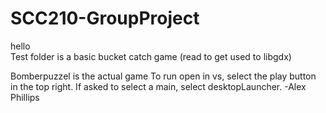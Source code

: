 # SCC210-GroupProject

hello <br/>
Test folder is a basic bucket catch game (read to get used to libgdx)

Bomberpuzzel is the actual game
To run open in vs, select the play button in the top right. If asked to select a main, select desktopLauncher.
-Alex Phillips <br/>
